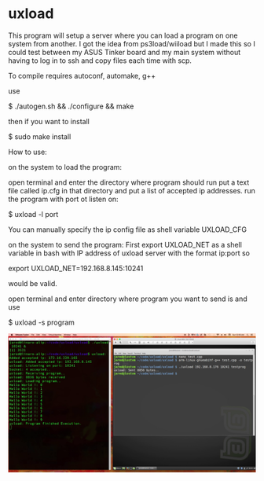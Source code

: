 # uxload
This program will setup a server where you can load a program
on one system from another. I got the idea from ps3load/wiiload but I made this
so I could test between my ASUS Tinker board and my main system without having to log in to ssh and copy files each time 
with scp.

To compile requires autoconf, automake, g++

use 

$ ./autogen.sh && ./configure && make

then if you want to install

$ sudo make install


How to use:

on the system to load the program:

open terminal and enter the directory where program should run
put a text file called ip.cfg in that directory and put a list of accepted ip addresses.
run the program with port ot listen on:

$ uxload -l port

You can manually specify the ip config file as shell variable UXLOAD_CFG

on the system to send the program:
First export UXLOAD_NET as a shell variable in bash with IP address of uxload server
with the format ip:port so 

export UXLOAD_NET=192.168.8.145:10241

would be valid.

open terminal and enter directory where program you want to send is and use

$ uxload -s program

![ScreenShot](https://github.com/lostjared/uxload/blob/master/screens/uxload.png?raw=true "screenshot")





